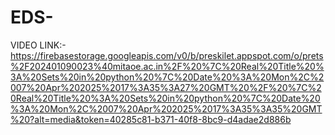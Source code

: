 # EDS-
VIDEO LINK:- https://firebasestorage.googleapis.com/v0/b/preskilet.appspot.com/o/prets%2F202401090023%40mitaoe.ac.in%2F%20%7C%20Real%20Title%20%3A%20Sets%20in%20python%20%7C%20Date%20%3A%20Mon%2C%2007%20Apr%202025%2017%3A35%3A27%20GMT%20%2F%20%7C%20Real%20Title%20%3A%20Sets%20in%20python%20%7C%20Date%20%3A%20Mon%2C%2007%20Apr%202025%2017%3A35%3A35%20GMT%20?alt=media&token=40285c81-b371-40f8-8bc9-d4adae2d886b
